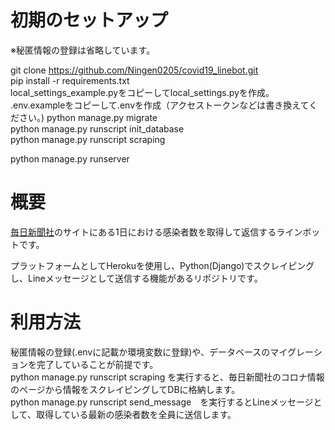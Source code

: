 # 初期のセットアップ
※秘匿情報の登録は省略しています。

git clone https://github.com/Ningen0205/covid19_linebot.git  
pip install -r requirements.txt  
local_settings_example.pyをコピーしてlocal_settings.pyを作成。
.env.exampleをコピーして.envを作成（アクセストークンなどは書き換えてください。)
python manage.py migrate  
python manage.py runscript init_database  
python manage.py runscript scraping  

python manage.py runserver  

# 概要
[毎日新聞社](https://mainichi.jp/covid19)のサイトにある1日における感染者数を取得して返信するラインボットです。


プラットフォームとしてHerokuを使用し、Python(Django)でスクレイピングし、Lineメッセージとして送信する機能があるリポジトリです。

# 利用方法
秘匿情報の登録(.envに記載か環境変数に登録)や、データベースのマイグレーションを完了していることが前提です。  
python manage.py runscript scraping を実行すると、毎日新聞社のコロナ情報のページから情報をスクレイピングしてDBに格納します。  
python manage.py runscript send_message　を実行するとLineメッセージとして、取得している最新の感染者数を全員に送信します。  
